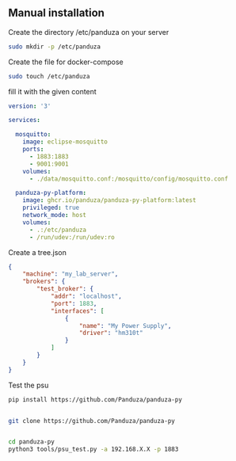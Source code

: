 ## Manual installation

Create the directory /etc/panduza on your server

```bash
sudo mkdir -p /etc/panduza
```

Create the file for docker-compose

```bash
sudo touch /etc/panduza
```

fill it with the given content

```yml
version: '3'

services:

  mosquitto:
    image: eclipse-mosquitto
    ports:
      - 1883:1883
      - 9001:9001
    volumes:
      - ./data/mosquitto.conf:/mosquitto/config/mosquitto.conf

  panduza-py-platform:
    image: ghcr.io/panduza/panduza-py-platform:latest
    privileged: true
    network_mode: host
    volumes:
      - .:/etc/panduza
      - /run/udev:/run/udev:ro
```

Create a tree.json

```json
{
    "machine": "my_lab_server",
    "brokers": {
        "test_broker": {
            "addr": "localhost",
            "port": 1883,
            "interfaces": [
                {
                    "name": "My Power Supply",
                    "driver": "hm310t"
                }
            ]
        }
    }
}
```

Test the psu

```bash
pip install https://github.com/Panduza/panduza-py


git clone https://github.com/Panduza/panduza-py


cd panduza-py
python3 tools/psu_test.py -a 192.168.X.X -p 1883

```


